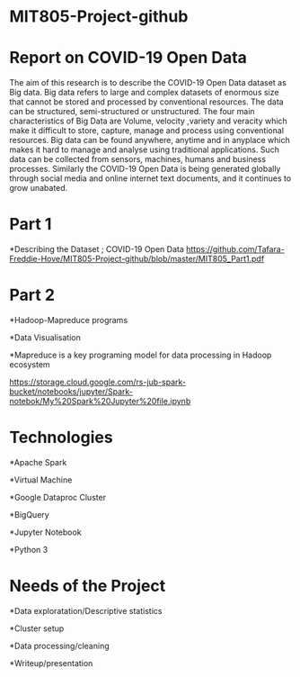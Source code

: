 # MIT805-Project-github

# Report on COVID-19 Open Data 

The aim of this research is to describe the COVID-19 Open Data dataset as Big data. Big data refers to large and complex datasets of enormous size that cannot be stored and processed by conventional resources. The data can be structured, semi-structured or unstructured. The four main characteristics of Big Data are Volume, velocity ,variety  and veracity which make it difficult to store, capture, manage and process using conventional resources. Big data can be found anywhere, anytime and in anyplace which makes it hard to manage and analyse using traditional applications. Such data can be collected from sensors, machines, humans and business processes. Similarly the COVID-19 Open Data is being generated globally through social media and online internet text documents, and  it continues to grow unabated.

# Part 1

*Describing the Dataset ; COVID-19 Open Data
https://github.com/Tafara-Freddie-Hove/MIT805-Project-github/blob/master/MIT805_Part1.pdf

# Part 2

*Hadoop-Mapreduce programs

*Data Visualisation

*Mapreduce is a key programing model for data  processing  in Hadoop ecosystem


https://storage.cloud.google.com/rs-jub-spark-bucket/notebooks/jupyter/Spark-notebok/My%20Spark%20Jupyter%20file.ipynb


# Technologies

*Apache Spark

*Virtual Machine

*Google Dataproc Cluster

*BigQuery

*Jupyter Notebook

*Python 3

# Needs of the Project

*Data exploratation/Descriptive statistics

*Cluster setup

*Data processing/cleaning

*Writeup/presentation


